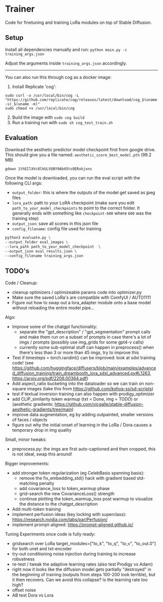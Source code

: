# Trainer

Code for finetuning and training LoRa modules on top of Stable Diffusion.

## Setup

Install all dependencies manually and run:
`python main.py -c training_args.json`

Adjust the arguments inside `training_args.json` accordingly.

--- 

You can also run this through cog as a docker image:
1. Install Replicate 'cog':

```
sudo curl -o /usr/local/bin/cog -L "https://github.com/replicate/cog/releases/latest/download/cog_$(uname -s)_$(uname -m)"
sudo chmod +x /usr/local/bin/cog
```

2. Build the image with `sudo cog build`
3. Run a training run with `sudo sh cog_test_train.sh`

## Evaluation

Download the aesthetic predictor model checkpoint first from google drive. This should give you a file named: `aesthetic_score_best_model.pth` (99.2 MB)

```bash
gdown 1thEIlXVc8lkULVUBY9Ab45tsOERxkjxns
```

Once the model is downloaded, you can run the eval script with the following CLI args:

- `output_folder`: this is where the outputs of the model get saved as jpeg files
- `lora_path`: path to your LoRA checkpoint (make sure you edit `path_to_your_model_checkpoints` to point to the correct folder. It generally ends with something like `checkpoint-600` where `600` was the training step)
- `output_json`: save all scores in this json file
- `config_filename`: config file used for training

```bash
python3 evaluate.py \
--output_folder eval_images \
--lora_path path_to_your_model_checkpoint  \
--output_json eval_results.json \
--config_filename training_args.json
```


## TODO's

Code / Cleanup:
- cleanup optimizers / optimizeable params code into optimizer.py
- Make sure the saved LoRa's are compatible with ComfyUI / AUTO1111
- Figure out how to swap out a lora_adapter module onto a base model without reloading the entire model pipe...

Algo:
- Improve some of the chatgpt functionality:
    - separate the "gpt_description" / "gpt_segmentation" prompt calls and make them run on a subset of prompts in case there's a lot of imgs / prompts (possibly use img_grids for some gpt4-v calls)
    - currently some sub-optimal stuff can happen in preprocess() when there's less than 3 or more than 45 imgs, try to improve this
- Test if timesteps = torch.randint() can be improved: look at sdxl training code! (see https://github.com/huggingface/diffusers/blob/main/examples/advanced_diffusion_training/train_dreambooth_lora_sdxl_advanced.py#L1263, https://arxiv.org/pdf/2206.00364.pdf)
- Add aspect_ratio bucketing into the dataloader so we can train on non-square images (take this from https://github.com/kohya-ss/sd-scripts)
- test if textual inversion training can also happen with prodigy_optimizer
- add CLIP_similarity token warmup (txt = Done, img = TODO) or (aesthetic gradients: https://github.com/vicgalle/stable-diffusion-aesthetic-gradients/tree/main)
- improve data augmentation, eg by adding outpainted, smaller versions of faces / objects
- figure out why the initial onset of learning in the LoRa / Dora causes a temporary drop in img quality

Small, minor tweaks:
- preprocess.py: the imgs are first auto-captioned and then cropped, this is not ideal, swap this around!

Bigger improvements:
- add stronger token regularization (eg CelebBasis spanning basis):
    - remove the fix_embedding_std() hack with gradient based std-matching penalty
    - add covariance_loss to token_warmup phase
    - grid-search the new CovarianceLoss() strength
    - continue plotting the token_warmup_loss post warmup to visualize the distance to the chatgpt_description
- Add multi-token training
- implement perfusion ideas (key locking with superclass): https://research.nvidia.com/labs/par/Perfusion/
- implement prompt-aligned: https://prompt-aligned.github.io/

Tuning Experiments once code is fully ready:
- gridsearch over LoRa target_modules=["to_k", "to_q", "to_v", "to_out.0"] for both unet and txt-encoder
- try-out conditioning noise injection during training to increase robustness
- re-test / tweak the adaptive learning rates (also test Prodigy vs Adam)
- right now it looks like the diffusion model gets partially "destroyed" in the beginning of training (outputs from steps 100-200 look terrible), 
but it then recovers. Can we avoid this collapse? Is the learning rate too high?
- offset noise
- AB test Dora vs Lora